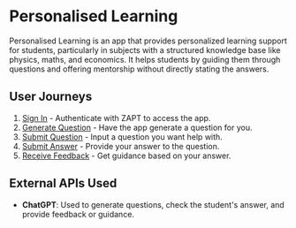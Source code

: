 # Personalised Learning

Personalised Learning is an app that provides personalized learning support for students, particularly in subjects with a structured knowledge base like physics, maths, and economics. It helps students by guiding them through questions and offering mentorship without directly stating the answers.

## User Journeys

1. [Sign In](docs/journeys/sign-in.md) - Authenticate with ZAPT to access the app.
2. [Generate Question](docs/journeys/generate-question.md) - Have the app generate a question for you.
3. [Submit Question](docs/journeys/submit-question.md) - Input a question you want help with.
4. [Submit Answer](docs/journeys/submit-answer.md) - Provide your answer to the question.
5. [Receive Feedback](docs/journeys/receive-feedback.md) - Get guidance based on your answer.

## External APIs Used

- **ChatGPT**: Used to generate questions, check the student's answer, and provide feedback or guidance.